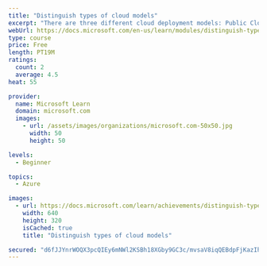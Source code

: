```yaml
---
title: "Distinguish types of cloud models"
excerpt: "There are three different cloud deployment models: Public Cloud, Private Cloud, and Hybrid Cloud. This module will enable you to decide how to work with different types of cloud deployments."
webUrl: https://docs.microsoft.com/en-us/learn/modules/distinguish-types-cloud-models/
type: course
price: Free
length: PT19M
ratings:
  count: 2
  average: 4.5
heat: 55

provider:
  name: Microsoft Learn
  domain: microsoft.com
  images:
    - url: /assets/images/organizations/microsoft.com-50x50.jpg
      width: 50
      height: 50

levels:
  - Beginner

topics:
  - Azure

images:
  - url: https://docs.microsoft.com/learn/achievements/distinguish-types-cloud-models-social.png
    width: 640
    height: 320
    isCached: true
    title: "Distinguish types of cloud models"

secured: "d6fJJYnrWOQX3pcQIEy6mNWl2KSBh18XGby9GC3c/mvsaV8iqQEBdpFjKazIhhIakOh091ciFXhx6P8fYwsomoOJP+6Nvd4SSsTFPCQ4phfGkKsryY26r3JKRpJ0Q3kJyzY30imT+CiUKiCl+cstSerUO7o3/f8m8DB9j1/d0Wb0PCUknIMZmChgAwcRBhmBolg0EJYo0naWLnZmdQhwTCETMlhCpWwNm5tYVy1VCExMRBlQxg/wIDF4qmOvwnRskY6hPsqoeUGBA9yrXhrZWc254BgY9ERiZVFFRoo2VlU8XS8YYNckkxQfs0SOlAVWESXhVs5dW2rXR5YAW4rKmLv2M6Yu9eLh8UcvmYJrkao=;8RTEFja/AjVMSgbvDXNjIw=="
---
```


